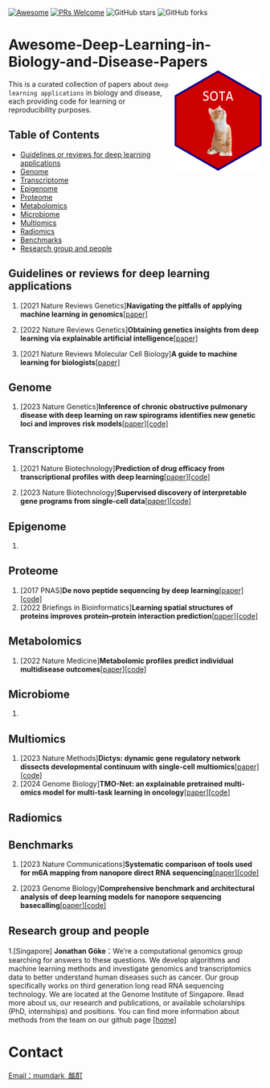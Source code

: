[![Awesome](https://cdn.rawgit.com/sindresorhus/awesome/d7305f38d29fed78fa85652e3a63e154dd8e8829/media/badge.svg)](https://github.com/sindresorhus/awesome)
[![PRs Welcome](https://img.shields.io/badge/PRs-welcome-brightgreen.svg?style=flat-square)](http://makeapullrequest.com) ![GitHub stars](https://img.shields.io/github/stars/mumdark/Awesome-Deep-Learning-in-Biology-and-Disease-Papers?color=yellow&label=Stars) ![GitHub forks](https://img.shields.io/github/forks/mumdark/Awesome-Deep-Learning-in-Biology-and-Disease-Papers?color=blue&label=Forks) 

# Awesome-Deep-Learning-in-Biology-and-Disease-Papers <img src="./lattice1.png" align="right" height="200" />

This is a curated collection of papers about ``deep learning applications`` in biology and disease, each providing code for learning or reproducibility purposes.

## Table of Contents

- [Guidelines or reviews for deep learning applications](#guidelines-or-reviews-for-deep-learning-applications)
- [Genome](#genome)
- [Transcriptome](#transcriptome)
- [Epigenome](#epigenome)
- [Proteome](#proteome)
- [Metabolomics](#metabolomics)
- [Microbiome](#microbiome)
- [Multiomics](#multiomics)
- [Radiomics](#radiomics)
- [Benchmarks](#benchmarks)
- [Research group and people](#research-group-and-people)


## Guidelines or reviews for deep learning applications
1. [2021 Nature Reviews Genetics]**Navigating the pitfalls of applying machine learning in genomics**[[paper]](https://doi.org/10.1038/s41576-021-00434-9)

2. [2022 Nature Reviews Genetics]**Obtaining genetics insights from deep learning via explainable artificial intelligence**[[paper]](https://doi.org/10.1038/s41576-022-00532-2)

3. [2021 Nature Reviews Molecular Cell Biology]**A guide to machine learning for biologists**[[paper]](https://doi.org/10.1038/s41580-021-00407-0)

## Genome
1. [2023 Nature Genetics]**Inference of chronic obstructive pulmonary disease with deep learning on raw spirograms identifies new genetic loci and improves risk models**[[paper]](https://doi.org/10.1038/s41588-023-01372-4)[[code]](https://github.com/Google-Health/genomics-research/tree/main/ml-based-copd)

## Transcriptome
1. [2021 Nature Biotechnology]**Prediction of drug efficacy from transcriptional profiles with deep learning**[[paper]](https://doi.org/10.1038/s41587-021-00946-z)[[code]](https://github.com/kekegg/DLEPS)

2. [2023 Nature Biotechnology]**Supervised discovery of interpretable gene programs from single-cell data**[[paper]](https://doi.org/10.1038/s41587-023-01940-3)[[code]](https://github.com/dpeerlab/spectra/)

## Epigenome
1. 

## Proteome
1.  [2017 PNAS]**De novo peptide sequencing by deep learning**[[paper]](https://doi.org/10.1073/pnas.1705691114)[[code]](https://github.com/nh2tran/DeepNovo)
2.  [2022 Briefings in Bioinformatics]**Learning spatial structures of proteins improves protein–protein interaction prediction**[[paper]](https://doi.org/10.1093/bib/bbab558)[[code]](https://github.com/xzenglab/TAGPPI/tree/main)

## Metabolomics
1.  [2022 Nature Medicine]**Metabolomic profiles predict individual multidisease outcomes**[[paper]](https://doi.org/10.1038/s41591-022-01980-3)[[code]](https://github.com/thbuerg/MetabolomicsCommonDiseases)

## Microbiome
1. 

## Multiomics
1.  [2023 Nature Methods]**Dictys: dynamic gene regulatory network dissects developmental continuum with single-cell multiomics**[[paper]](https://doi.org/10.1038/s41592-023-01971-3)[[code]](https://github.com/pinellolab/dictys)
2.  [2024 Genome Biology]**TMO-Net: an explainable pretrained multi-omics model for multi-task learning in oncology**[[paper]](https://doi.org/10.1186/s13059-024-03293-9)[[code]](https://github.com/FengAoWang/TMO-Net)

## Radiomics

## Benchmarks

1.  [2023 Nature Communications]**Systematic comparison of tools used for m6A mapping from nanopore direct RNA sequencing**[[paper]](https://doi.org/10.1038/s41467-023-37596-5)[[code]](https://github.com/zhongzhd/ont_m6a_detection)

2.  [2023 Genome Biology]**Comprehensive benchmark and architectural analysis of deep learning models for nanopore sequencing basecalling**[[paper]](https://doi.org/10.1186/s13059-023-02903-2)[[code]](https://github.com/marcpaga/basecalling_architectures)


## Research group and people
1.[Singapore] **Jonathan Göke**：We’re a computational genomics group searching for answers to these questions. We develop algorithms and machine learning methods and investigate genomics and transcriptomics data to better understand human diseases such as cancer. Our group specifically works on third generation long read RNA sequencing technology. We are located at the Genome Institute of Singapore. Read more about us, our research and publications, or available scholarships (PhD, internships) and positions. You can find more information about methods from the team on our github page [[home]](https://jglab.org/)

# Contact

<a href="mailto:ningyan1212@gmail.com">Email：mumdark &nbsp;酩酊</a>